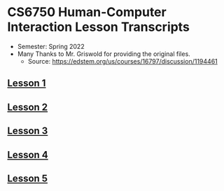 # CS6750 Human-Computer Interaction Lesson Transcripts

- Semester: Spring 2022
- Many Thanks to Mr. Griswold for providing the original files.
  - Source: https://edstem.org/us/courses/16797/discussion/1194461

## [Lesson 1](./1/)

## [Lesson 2](./2/)

## [Lesson 3](./3/)

## [Lesson 4](./4/)

## [Lesson 5](./5/)
